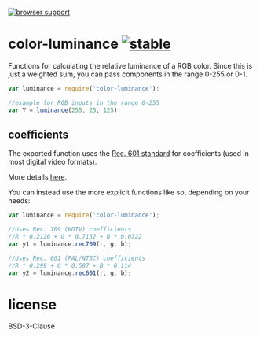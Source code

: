 [![browser support](https://ci.testling.com/mattdesl/color-luminance.png)](https://ci.testling.com/mattdesl/color-luminance)


# color-luminance [![stable](http://badges.github.io/stability-badges/dist/stable.svg)](http://github.com/badges/stability-badges)

Functions for calculating the relative luminance of a RGB color. 
Since this is just a weighted sum, you can pass components in the range
0-255 or 0-1. 

```js
var luminance = require('color-luminance');

//example for RGB inputs in the range 0-255
var Y = luminance(255, 25, 125);
```

## coefficients

The exported function uses the [Rec. 601 standard](http://en.wikipedia.org/wiki/Rec._601) for coefficients (used in most digital video formats). 

More details [here](http://haugk.co.uk/2012/11/22/luma-rec-601-vs-rec-709/).

You can instead use the more explicit functions like so, depending on your needs:

```js
var luminance = require('color-luminance');

//Uses Rec. 709 (HDTV) coefficients
//R * 0.2126 + G * 0.7152 + B * 0.0722
var y1 = luminance.rec709(r, g, b);

//Uses Rec. 601 (PAL/NTSC) coefficients
//R * 0.299 + G * 0.587 + B * 0.114
var y2 = luminance.rec601(r, g, b);
```

# license

BSD-3-Clause